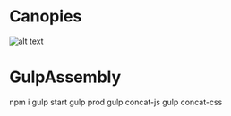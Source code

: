 # Canopies
![alt text](screen.png "Canopies")
# GulpAssembly
npm i
gulp start
gulp prod
gulp concat-js
gulp concat-css